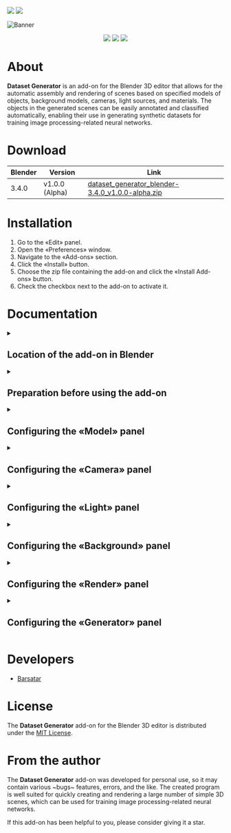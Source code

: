 <p align="left">
 <a href="https://github.com/Barsatar/dataset-generator-blender-addon/blob/main/README.ru.md"><img src="https://img.shields.io/badge/RU-grey"></a>
 <a href="https://github.com/Barsatar/dataset-generator-blender-addon/blob/main/README.md"><img src="https://img.shields.io/badge/EN-grey"></a>
</p>

<picture>
 <img alt="Banner" src="https://github.com/Barsatar/Dataset_Generator_Addon_For_Blender/assets/61797005/26a39b03-83f4-46c9-adc3-56568467b942">
</picture>

<p align="center">
 <img src="https://img.shields.io/badge/Blender%20%20-%203.4.0%20-%20%23FF7400%09?logo=blender">
 <img src="https://img.shields.io/badge/Version%20%20-%20v1.0.0%20(Alpha)%20-%20%234479D4">
 <img src="https://img.shields.io/badge/License%20%20-%20MIT%20-%20%2300CC00">
</p>

<h1>About</h1>

**Dataset Generator** is an add-on for the Blender 3D editor that allows for the automatic assembly and rendering of scenes based on specified models of objects, background models, cameras, light sources, and materials. The objects in the generated scenes can be easily annotated and classified automatically, enabling their use in generating synthetic datasets for training image processing-related neural networks.

<h1>Download</h1>

| Blender | Version | Link |
| --- | --- | --- |
| 3.4.0 | v1.0.0 (Alpha) | [dataset_generator_blender-3.4.0_v1.0.0-alpha.zip](https://github.com/Barsatar/dataset-generator-blender-addon/releases/download/release/dataset_generator_blender-3.4.0_v1.0.0-alpha.zip)

<h1>Installation</h1>

1) Go to the «Edit» panel.
2) Open the «Preferences» window.
3) Navigate to the «Add-ons» section.
4) Click the «Install» button.
5) Choose the zip file containing the add-on and click the «Install Add-ons» button.
6) Check the checkbox next to the add-on to activate it.

<h1>Documentation</h1>

<details>
 <summary><h2>Location of the add-on in Blender</h2></summary>

 > **3D Viewport > UI > Dataset Generator**

 <picture>
  <img src="https://github.com/Barsatar/dataset-generator-blender-addon/assets/61797005/fb047b15-3336-4431-b28b-5ab7db8cf9d9">
 </picture>
</details>

<details>
 <summary><h2>Preparation before using the add-on</h2></summary>
 
 <picture>
  <img src="https://github.com/Barsatar/dataset-generator-blender-addon/assets/61797005/b6c7e514-da64-4316-80e5-d450cdb23551", height=300, align="left">
 </picture>
 
 The process of preparing the scene before using the **Dataset Generator** add-on is quite simple, but several steps need to be followed for the add-on to work correctly.

 <br clear="left">
 
 <h3>Step 1. Creating Collections</h3>
 
 + **«Model Collection»** is a collection intended for storing object models that will be used during scene generation.
 + **«Camera Collection»** is a collection intended for storing cameras that will be used during rendering of the generated scenes.
 + **«Light Collection»** is a collection intended for storing light sources that will be used during rendering of the generated scenes.
 + **«Background Collection»** is a collection intended for storing object models that will serve as the background for the object models from the «Model Collection» during scene generation.

 <picture>
  <img src="https://github.com/Barsatar/dataset-generator-blender-addon/assets/61797005/c1b2b736-c071-492f-9f7c-354de528d01a">
 </picture>

 <p></p>

 > **Note 1**: The names of the collections may differ from the names presented in this documentation.

 <h3>Step 2. Preparing object models for the «Model Collection»</h3>
 
 The «Model Collection» is intended for storing object models that are the target objects for detection, classification, or segmentation by neural networks. This means that only object models from this collection will have masks generated, which are necessary for automatically detecting object boundaries within the generated scene and assigning object classes.

 Before using the **Dataset Generator**, make sure that:
 
 + The object models have the «MESH» type.
 
   <picture>
    <img src="https://github.com/Barsatar/dataset-generator-blender-addon/assets/61797005/8388502d-6977-436e-9da8-a38236a58206">
   </picture>
  
   <p></p>

   > **Note 1**: The «Model Collection» can contain objects with other types, but they will not be used by the add-on during scene generation.\
   > **Note 2**: At least one object with the «MESH» type must be present in the «Model Collection» for the add-on to work.
 
 + The object model's name matches the object data name.
 
   <picture>
    <img src="https://github.com/Barsatar/dataset-generator-blender-addon/assets/61797005/949c31d1-1884-44a9-8e67-67c98c5ec7fb">
   </picture>
 
 + Object models composed of multiple parts are merged into a single object and have a single object data.
 
   <picture>
    <img src="https://github.com/Barsatar/dataset-generator-blender-addon/assets/61797005/4fe6e576-9029-44ea-8535-f0db199a655c" height=150>
   </picture>
  
   <p></p>
   
   > **Note 3**: Parts of a composite object model that are not merged into a single object and do not have a single object data will be treated as separate object models by the add-on.
 
 + The origin points of the object models are located in the desired positions.
 
   <picture>
    <img src="https://github.com/Barsatar/dataset-generator-blender-addon/assets/61797005/7b08aabd-0980-4ac7-ad33-08d70ed5977d" height=150>
   </picture>

 <h3>Step 3. Preparing cameras for the «Camera Collection»</h3>
 
 The «Camera Collection» is intended for storing cameras that will be used for rendering the created scenes. The main task during preparation is to position the cameras in the desired locations within the scene.

 Before using the **Dataset Generator**, make sure that:

 + The camera objects have the «CAMERA» type.

   <picture>
    <img src="https://github.com/Barsatar/dataset-generator-blender-addon/assets/61797005/56237f0a-4c19-41f0-9fd1-fd1623206d88">
   </picture>
   
   <p></p>
   
   > **Note 1**: The «Camera Collection» can contain objects with other types, but they will not be used by the add-on for rendering scenes.
   > **Note 2**: At least one object with the «CAMERA» type must be present in the «Camera Collection» for the add-on to work.

 + The camera object's name matches the camera data name.

   <picture>
    <img src="https://github.com/Barsatar/dataset-generator-blender-addon/assets/61797005/48373a15-bfab-4470-ac1d-29937899a294">
   </picture>
 
 <h3>Step 4. Preparing light sources for the «Light Collection»</h3>
 
 The «Light Collection» is intended for storing light sources that will be used for rendering the created scenes. The main task during preparation is to position the light sources in the desired locations within the scene.

 Before using the **Dataset Generator**, make sure that:

 + The light source objects have the «LIGHT» type.

   <picture>
    <img src="https://github.com/Barsatar/dataset-generator-blender-addon/assets/61797005/bf5a5fc3-cad5-4351-ad4c-643d356e3cd4">
   </picture>
   
   <p></p>
  
   > **Note 1**: The «Light Collection» can contain objects with other types, but they will not be used by the add-on for rendering scenes.\
   > **Note 2**: At least one object with the «LIGHT» type must be present in the «Light Collection» for the add-on to work.

 + The light source object's name matches the light source data name.

   <picture>
    <img src="https://github.com/Barsatar/dataset-generator-blender-addon/assets/61797005/0a9ca4ce-872f-4a53-be70-2174106d7ea4">
   </picture>

 <h3>Step 5. Preparing background object models for the «Background Collection»</h3>

 The «Background Collection» is intended for storing background object models, where the vertices are used as anchor points for the object models from the «Model Collection» during scene generation. The main tasks during preparation are positioning the background object models in the desired locations within the scene and forming vertex groups that will be used to anchor the object models from the «Model Collection».

 <picture>
  <img src="https://github.com/Barsatar/dataset-generator-blender-addon/assets/61797005/cef98e9f-31c1-4770-8887-e6a9ce0c473e" height=200 align="left">
 </picture>

 <picture>
  <img src="https://github.com/Barsatar/dataset-generator-blender-addon/assets/61797005/a75a26ba-bc08-4151-ab64-14e444ca1107" height=200>
 </picture>

 <br clear="left">
 <p></p>

 Before using the **Dataset Generator**, make sure that:

 + The background object models have the «MESH» type.

   <picture>
    <img src="https://github.com/Barsatar/dataset-generator-blender-addon/assets/61797005/630287f1-a143-4edd-b40e-f904bc8f61ed">
   </picture>

   <p></p>
  
   > **Note 1**: The «Background Collection» can contain objects with other types, but they will not be used by the add-on for scene generation.\
   > **Note 2**: At least one object with the «MESH» type must be present in the «Background Collection» for the add-on to work.

 + The background object model's name matches the object data name.

   <picture>
    <img src="https://github.com/Barsatar/dataset-generator-blender-addon/assets/61797005/229c362d-ec82-49ed-b372-545d4d1e5eab">
   </picture>
  
 + Vertex groups are assigned to the background object models.

   <picture>
    <img src="https://github.com/Barsatar/dataset-generator-blender-addon/assets/61797005/f50fb510-687b-4dee-836a-90ed5afabe72">
   </picture>
  
   <p></p>
  
   > **Note 3**: For the add-on to work, each background object model from the «Background Collection»  must have at least one vertex group assigned.

 + Background object models composed of multiple parts are merged into a single object and have a single object data.

   <p></p>

   > **Note 4**: Parts of a composite background object model that are not merged into a single object and do not have a single object data will be treated as separate background object models by the add-on.

 <h3>Step 6. Preparing materials for models</h3>

 Materials for the target object models and background object models do not require any specific preparation. For convenience in assigning materials to models, it is recommended to name the materials according to a methodology that allows for quick grouping of materials. For example, **«Model Type» > «Material Type» > «Material Number»**.

 <picture>
  <img src="https://github.com/Barsatar/dataset-generator-blender-addon/assets/61797005/29756a81-3c1b-4660-8d31-85e290470bcd">
 </picture>

 <p></p>

 It is also recommended to create a separate object that is not involved in scene generation, where all created materials will be stored. This is because there is a risk of losing materials during the process of using this add-on.
</details>

<details>
 <summary><h2>Configuring the «Model» panel</h2></summary>
 
 <picture>
  <img src="https://github.com/Barsatar/dataset-generator-blender-addon/assets/61797005/fb033625-f356-40ef-a383-33fc29937ab0" height=300>
 </picture>

 ---
 
 + **«Models collection»** is a panel component that takes a collection containing object models as input.

 + **«Model»** is a panel component that takes an object model of type «MESH» as input.

 + **«Model class»** is a panel component used to specify the class of the object model, which will be assigned to the copies of the object model during mask generation.

   <p></p>
 
   > **Note 1**: When this parameter is left empty, mask generation for the copies of the object model will not be performed.
   > **Note 2**: The value of this parameter can be the same for multiple object models.

 + **«Number of model instances»** is a panel component that allows specifying the number of copies of the object model to be used during scene generation.

   <p></p>
  
   > **Note 3**: The minimum value of this parameter is 0. The maximum value is unlimited. The default value is 1.

 + **«Material key»** is a panel component that allows specifying a keyword present in the names of materials from which the material for the copies of the object model will be selected during the generation of each scene.

   <picture>
    <img src="https://github.com/Barsatar/dataset-generator-blender-addon/assets/61797005/ed989e90-39a7-4570-bb8e-bd62060fe67b">
   </picture>
   
   Example usage of this parameter:\
   — With «Material key» set to «background_tiles_1», the available materials for scene generation will consist of the material «background_tiles_1».\
   — With «Material key» set to «background_tiles», the available materials for scene generation will consist of the materials «background_tiles_1», «background_tiles_2», «background_tiles_3».\
   — With «Material key» set to «background», the available materials for scene generation will consist of the materials «background_beton_1», «background_covrolin_1», «background_ground_1», «background_linolium_1», «background_tiles_1», «background_tiles_2», «background_tiles_3», «background_wood_1», «background_wood_2».

   <p></p>

   > **Note 4**: When this parameter is left empty, the material for the copies of the object model will be randomly selected from all existing materials in the scene.

 + **«Material mode»** is a panel component that allows selecting the mode for choosing materials for the copies of the object model. The **«Random material»** mode selects a random material for each copy of the object model, while the **«Same material»** mode selects the same random material for all copies of the object model.

   <p></p>

   > **Note 5**: The default value of this parameter is «Same material».

 + **«Scene material mode»** is a panel component that allows selecting the material mode where one random material is chosen for all copies of all object models used in the scene generation.

   <p></p>
  
   > **Note 6**: This panel component is available only when the values of the «Material key» component match for all object models.
</details>

<details>
 <summary><h2>Configuring the «Camera» panel</h2></summary>
 
 <picture>
  <img src="https://github.com/Barsatar/dataset-generator-blender-addon/assets/61797005/91c6ce37-9eea-4191-afca-c0f320f34420" height=300>
 </picture>

 ---
 
 + **«Cameras collection»** is a panel component that takes a collection containing camera objects as input, which will be used for rendering the generated scenes.
 + **«Camera mode»** is a panel component that allows selecting the mode for choosing cameras to be used for rendering the generated scene. The **«Render with all cameras»** mode performs sequential rendering of the generated scene using all cameras, while the **«Render with random camera»** mode performs rendering of the generated scene using only one randomly selected camera.

   <p></p>

   > **Note 1**: The default value of this parameter is «Render with all cameras».
</details>

<details>
 <summary><h2>Configuring the «Light» panel</h2></summary>
 
 <picture>
  <img src="https://github.com/Barsatar/dataset-generator-blender-addon/assets/61797005/314adf25-4140-4fb9-80b9-d3f23586e1f0" height=300>
 </picture>

 ---
 
 + **«Lights collection»** is a panel component that takes a collection containing light source objects as input, which will be used for rendering the generated scenes.

 + **«Light mode»** is a panel component that allows selecting the mode for choosing light sources to be used for rendering the generated scene. The **«Render with all lights»** mode performs rendering of the generated scene using all light sources simultaneously, while the **«Render with random light»** mode performs rendering of the generated scene using only one randomly selected light source.

   <p></p>
   
   > **Note 1**: The default value of this parameter is «Render with all lights».
</details>

<details>
 <summary><h2>Configuring the «Background» panel</h2></summary>
 
 <picture>
  <img src="https://github.com/Barsatar/dataset-generator-blender-addon/assets/61797005/92be8407-e84c-4eb6-849d-199ae249ba82" height=300>
 </picture>
 
 <p></p>
 
 > **Note 1**: During the generation of each scene, the background object model is randomly selected from the models in the corresponding collection.

 ---

 + **«Backgrounds collection»** is a panel component that takes a collection containing background object models as input.

 + **«Background»** is a panel component that takes a background object model with type «MESH» as input.

 + **«Vertex Group»** is a panel component that takes a vertex group belonging to the selected background object model as input.

 + **«Material key»** is a panel component that allows specifying a keyword present in the material names from which the material for the background object model will be chosen during the generation of each scene.

   <p></p>
   
   > **Note 2**: If this parameter is left empty, the material for the background object model will be randomly chosen from all existing materials in the scene.\
   > **Note 3**: The logic of this component works similarly to the «Material key» component from the «Model» panel.
</details>

<details>
 <summary><h2>Configuring the «Render» panel</h2></summary>
 
 <picture>
  <img src="https://github.com/Barsatar/dataset-generator-blender-addon/assets/61797005/a93844f6-7ef1-4032-be45-1ba07bb8f836" height=300>
 </picture>

 ---
 
 + **«Render engine»** is a panel component that allows you to select the rendering technology to be used for rendering the generated scenes. There are two options available: **«Cycles»** and **«Eevee»**.

   <p></p>
 
   > **Note 1**: The default value for this parameter is «Cycles».

 + **«Device»** is a panel component that allows you to select the compute device to be used for rendering the generated scenes. There are two options available: **«GPU»** and **«CPU»**.

   <p></p>
   
   > **Note 2**: The default value for this parameter is «GPU».\
   > **Note 3**: This component is only available for the «Cycles» rendering technology.

 + **«Samples"** is a panel component that allows you to specify the number of samples to be used during the rendering process.

   <p></p>
   
   > **Note 4**: The minimum value for this parameter is 0. There is no maximum limit. The default value for this parameter is 50.\
   > **Note 5**: This component is only available for the «Cycles» rendering technology.

 + **«Resolution»** is a panel component that allows you to specify the horizontal (left component) and vertical (right component) resolution to be used for rendering the scenes.

   <p></p>
   
   > **Note 6**: The values of these parameters are measured in pixels (px).\
   > **Note 7**: The minimum value for these parameters is 0 px. There is no maximum limit. The default values for these parameters are 800 px and 600 px for the horizontal and vertical components, respectively.

 + **«Transparent»** is a panel component that allows you to select the state of the Blender background transparency during rendering. When active, the Blender background will be transparent.

   <p></p>
   
   > **Note 8**: By default, this component is inactive.

 + **«Mask render»** is a panel component that allows you to select the state of rendering masks for the object model copies used in scene generation. When active, the masks for the object model copies will be rendered.

   <picture>
    <img src="https://github.com/Barsatar/dataset-generator-blender-addon/assets/61797005/e9abbd97-83b5-4b0c-922f-9d3c23ff38c3" height=350>
   </picture>
   
   When the mask rendering mode is active, in addition to visualizing the main scene, masks for all object model copies used in scene generation will also be visualized. The generated masks can be divided into two types: object masks (for object model copies that are within the camera's field of view) and «dark masks» (for object model copies that are outside the camera's field of view).

   The naming logic for scene images is as follows:\
   **«DGImage__»** indicates that the image is a scene render.\
   **«4__»** is the number assigned to the created image.

   The naming logic for object model copy masks is as follows:\
   **«DGMask__»** indicates that the image is a mask render for an object model copy.\
   **«4__»** is the number assigned to the corresponding scene image.\
   **«DGObject__Cube_1.001__»** is the name of the object model copy to which the mask belongs.\
   **«DGClass__cube__»** is the class designation of the original object model to which the copy belongs.

   > **Note 9**: By default, this component is active.\
   > **Note 10**: The background of the masks is transparent.\
   > **Note 11**: When using the «Cycles» rendering technology, mask rendering is performed with the «Samples» parameter set to 0.\
   > **Note 12**: The generated scene images and masks are saved in the «PNG» format.\
   > **Note 13**: Double underscore («__») is used to separate elements in the image names.

   ---

   > **Author's note**: There may be a link to software for automatic annotation and labeling of images presented in this format added here later.

 + **«Save path»** is a panel component that allows you to specify the location where the images generated by the **Dataset Generator** add-on will be saved. The path can be entered manually or selected using the file explorer. In the specified location, a folder named «dataset_generator» will be created, which will contain subfolders with the generated scene images and masks.

   <p></p>

   > **Note 14**: By default, the value of this component is empty.
</details>

<details>
 <summary><h2>Configuring the «Generator» panel</h2></summary>
 
 <picture>
  <img src="https://github.com/Barsatar/dataset-generator-blender-addon/assets/61797005/5c773bb5-68b1-4293-baa3-33ecf1f7368f" height=300>
 </picture>

 ---
 
 + **«Scene count»** is a panel component that allows specifying the number of scenes to be generated by the add-on.
   
   <p></p>
   
   > **Note 1**: The minimum value of this parameter is 0. The maximum value is unlimited. The default value is 0.\
   > **Note 2**: The final number of images obtained as a result of the add-on's operation depends on the selected mode of the «Camera mode» component from the «Camera» panel, the number of cameras used, and the number of generated scenes. For example, with a «Camera mode» value of «Render with all cameras», 5 used cameras, and a «Scene count» value of 10, 10 scenes will be generated and 50 images will be visualized.

 + **«Start index»** is a panel component that allows specifying the index from which the visualization image names will start.
   
   <p></p>
   
   > **Note 3**: The minimum value of this parameter is 0. The maximum value is unlimited. The default value is 0.

 + **«Collision»** is a panel component that allows selecting the collision detection mode during the placement of object model instances on the background object model during scene generation. Collision detection is enabled in the active state.

   <picture>
     <img src="https://github.com/Barsatar/dataset-generator-blender-addon/assets/61797005/089b5e3a-9806-4b10-b52b-96fa6bdabd27" height=150>
   </picture>
   
   The collision detection mechanism is based on the use of bounding boxes that can be represented as cubes. Using such a simplified representation of object boundaries does not allow for precise collision detection of object model instances with complex shapes. Therefore, there may be inefficient use of space on the background object model when the «Collision» mode is active.
   
   <p></p>
   
   > **Note 4**: By default, this component is active.\
   > **Note 5**: In situations where it is not possible to place an object model instance on the background object model without colliding with already placed object model instances, such an instance does not participate in scene generation.\
   > **Note 6**: The selection of object model instances for placement on the background object model is not random, so there may be situations where not all original object models are present in the generated scene. This is because there was not enough space to correctly place instances of some object models on the background object model.

 + **«Start»** is a panel component designed to initiate the process of scene generation and rendering.
   
   This component becomes interactable under the following conditions:\
   — The «Models Collection» component from the «Model» panel is not empty.\
   — The collection specified in the «Models Collection» component from the «Model» panel contains at least one object of type «MESH».\
   — The «Cameras Collection» component from the «Camera» panel is not empty.\
   — The collection specified in the «Cameras Collection» component from the «Camera» panel contains at least one object of type «CAMERA».\
   — The «Lights Collection» component from the «Light» panel is not empty.\
   — The collection specified in the «Lights Collection» component from the «Light» panel contains at least one object of type «LIGHT».\
   — The «Backgrounds Collection» component from the «Background» panel is not empty.\
   — The collection specified in the «Backgrounds Collection» component from the «Background» panel contains at least one object of type «MESH».\
   — Each object of type «MESH» from the collection specified in the «Backgrounds Collection» component from the «Background» panel has at least one vertex group that has been passed to the corresponding «Vertex group» component from the «Background» panel.

   <p></p>
   
   > **Note 7**: During the operation of the add-on, the Blender graphical interface may become unresponsive.
</details>

<h1>Developers</h1>

+ [Barsatar](https://github.com/Barsatar)

<h1>License</h1>

The **Dataset Generator** add-on for the Blender 3D editor is distributed under the [MIT License](https://github.com/Barsatar/dataset-generator-blender-addon/blob/main/LICENSE.md).

<h1>From the author</h1>

The **Dataset Generator** add-on was developed for personal use, so it may contain various ~bugs~ features, errors, and the like. The created program is well suited for quickly creating and rendering a large number of simple 3D scenes, which can be used for training image processing-related neural networks.

If this add-on has been helpful to you, please consider giving it a star.
